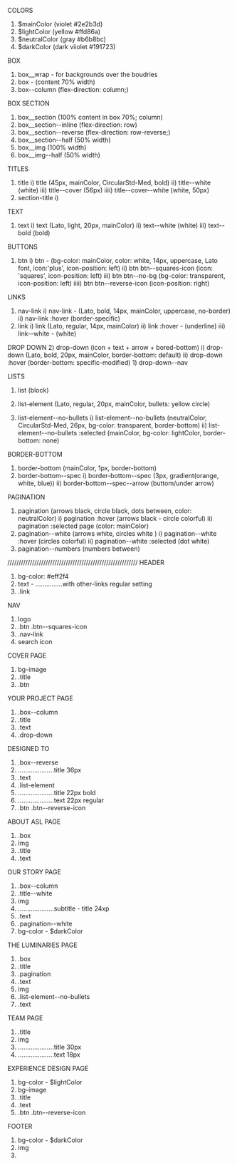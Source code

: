 COLORS
1) $mainColor (violet #2e2b3d)
2) $lightColor (yellow #ffd86a)
3) $neutralColor (gray #b6b8bc)
4) $darkColor (dark viiolet #191723)

BOX
1) box__wrap - for backgrounds over the boudries
2) box - (content 70% width)
3) box--column (flex-direction: column;)

BOX SECTION
1) box__section (100% content in box 70%; column)
2) box__section--inline (flex-direction: row)
3) box__section--reverse (flex-direction: row-reverse;)
4) box__section--half (50% width)
5) box__img (100% width)
6) box__img--half (50% width)

TITLES
1) title 
    i) title (45px, mainColor, CircularStd-Med, bold)
    ii) title--white (white)
    iii) title--cover (56px)
    iiii) title--cover--white (white, 50px)
2) section-title
    i) 

TEXT
1) text 
    i) text (Lato, light, 20px, mainColor)
    ii) text--white (white)
    iii) text--bold (bold)

BUTTONS
1) btn 
    i) btn - (bg-color: mainColor, color: white, 14px, uppercase, Lato font, icon:'plus', icon-position: left)
    ii) btn btn--squares-icon (icon: 'squares', icon-position: left)
    iii) btn btn--no-bg (bg-color: transparent, icon-position: left)
    iiii) btn btn--reverse-icon (icon-position: right)

LINKS
1) nav-link
    i) nav-link - (Lato, bold, 14px, mainColor, uppercase, no-border)
    ii) nav-link :hover (border-specific)
2) link
    i) link (Lato, regular, 14px, mainColor)
    ii) link :hover - (underline)
    iii) link--white -  (white)

DROP DOWN
    2) drop-down (icon + text + arrow + bored-bottom)
        i) drop-down (Lato, bold, 20px, mainColor, border-bottom: default)
        ii) drop-down :hover (border-bottom: specific-modified)
    1) drop-down--nav

LISTS
1) list (block)

1) list-element (Lato, regular, 20px, mainColor, bullets: yellow circle)
2) list-element--no-bullets 
    i) list-element--no-bullets  (neutralColor, CircularStd-Med, 26px, bg-color: transparent, border-bottom)
    ii) list-element--no-bullets :selected (mainColor, bg-color: lightColor, border-bottom: none)

BORDER-BOTTOM
1) border-bottom (mainColor, 1px, border-bottom)
2) border-bottom--spec
    i) border-bottom--spec (3px, gradient(orange, white, blue))
    ii) border-bottom--spec--arrow (buttom/under arrow)

PAGINATION
1) pagination (arrows black, circle black, dots between, color: neutralColor)
    i) pagination :hover (arrows black - circle colorful)
    ii) pagination :selected page (color: mainColor)
2) pagination--white (arrows white, circles white )
    i) pagination--white :hover (circles colorful)
    ii) pagination--white :selected (dot white)
2) pagination--numbers (numbers between)


//////////////////////////////////////////////////////////
HEADER
1) bg-color: #eff2f4
2) text - ...............with other-links regular setting
3) .link

NAV
1) logo
2) .btn .btn--squares-icon
3) .nav-link
4) search icon

COVER PAGE
1) bg-image
2) .title
3) .btn

YOUR PROJECT PAGE
1) .box--column
2) .title
3) .text
4) .drop-down

DESIGNED TO
1) .box--reverse
2) ....................title 36px
3) .text
4) .list-element 
5) ....................title 22px bold
6) ....................text 22px regular
7) .btn .btn--reverse-icon

ABOUT ASL PAGE
1) .box
2) img
3) .title
4) .text

OUR STORY PAGE
1) .box--column
2) .title--white
3) img
4) ....................subtitle - title 24xp
5) .text
6) .pagination--white
7) bg-color - $darkColor

THE LUMINARIES PAGE
1) .box
2) .title 
3) .pagination
4) .text
5) img
6) .list-element--no-bullets 
7) .text

TEAM PAGE
1) .title 
2) img
3) ....................title 30px
4) ....................text 18px

EXPERIENCE DESIGN PAGE
1) bg-color - $lightColor
2) bg-image
3) .title 
4) .text
5) .btn .btn--reverse-icon

FOOTER
1) bg-color - $darkColor
2) img
3) 
